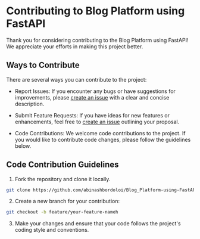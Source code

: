 # Contributing to Blog Platform using FastAPI

Thank you for considering contributing to the Blog Platform using FastAPI! We appreciate your efforts in making this project better.

## Ways to Contribute

There are several ways you can contribute to the project:

- Report Issues: If you encounter any bugs or have suggestions for improvements, please [create an issue](https://github.com/Abinash-bordoloi07/Blog_Platform-using-FastAPI/issues/new) with a clear and concise description.

- Submit Feature Requests: If you have ideas for new features or enhancements, feel free to [create an issue](https://github.com/Abinash-bordoloi07/Blog_Platform-using-FastAPI/issues/new) outlining your proposal.

- Code Contributions: We welcome code contributions to the project. If you would like to contribute code changes, please follow the guidelines below.

## Code Contribution Guidelines

1. Fork the repository and clone it locally.
```bash
git clone https://github.com/abinashbordoloi/Blog_Platform-using-FastAPI.git
```

2. Create a new branch for your contribution:

```bash
git checkout -b feature/your-feature-nameh
 ```
 3. Make your changes and ensure that your code follows the project's coding style and conventions.






